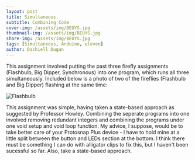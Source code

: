 ```yaml
---
layout: post
title: Simultaneous
subtitle: Combining Code
cover-img: /assets/img/BEUYS.jpg
thumbnail-img: /assets/img/BEUYS.jpg
share-img: /assets/img/BEUYS.jpg
tags: [Simultaneous, Arduino, eleven]
author: Dashiell Dugan
---
```

This assignment involved putting the past three firefly assignments (Flashbulb, Big Dipper, Synchronous) into one program, which runs all three simultaneously. Included below is a photo of two of the fireflies (Flashbulb and Big Dipper) flashing at the same time:

![Flashbulb](https://dashielldugan.github.io/assets/img/Red-Yellow-Synch.jpeg)

This assignment was simple, having taken a state-based approach as suggested by Professor Howley. Combining the seperate programs into one involved removing redundant integers and combining the programs under one void setup and void loop function. My advice, I suppose, would be to take better care of your Protosnap Plus device - I have to hold mine at a little split between the button and LEDs section at the bottom. I think there must be something I can do with alligator clips to fix this, but I haven't been sucessful so far. Also, take a state-based approach. 




